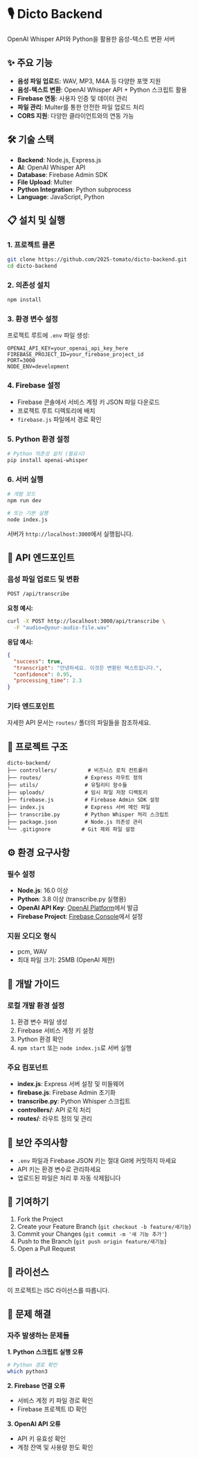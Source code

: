 # 🎙️ Dicto Backend

OpenAI Whisper API와 Python을 활용한 음성-텍스트 변환 서버

## ✨ 주요 기능

- **음성 파일 업로드**: WAV, MP3, M4A 등 다양한 포맷 지원
- **음성-텍스트 변환**: OpenAI Whisper API + Python 스크립트 활용
- **Firebase 연동**: 사용자 인증 및 데이터 관리
- **파일 관리**: Multer를 통한 안전한 파일 업로드 처리
- **CORS 지원**: 다양한 클라이언트와의 연동 가능

## 🛠️ 기술 스택

- **Backend**: Node.js, Express.js
- **AI**: OpenAI Whisper API
- **Database**: Firebase Admin SDK
- **File Upload**: Multer
- **Python Integration**: Python subprocess
- **Language**: JavaScript, Python

## 📋 설치 및 실행

### 1. 프로젝트 클론
```bash
git clone https://github.com/2025-tomato/dicto-backend.git
cd dicto-backend
```

### 2. 의존성 설치
```bash
npm install
```

### 3. 환경 변수 설정
프로젝트 루트에 `.env` 파일 생성:
```env
OPENAI_API_KEY=your_openai_api_key_here
FIREBASE_PROJECT_ID=your_firebase_project_id
PORT=3000
NODE_ENV=development
```

### 4. Firebase 설정
- Firebase 콘솔에서 서비스 계정 키 JSON 파일 다운로드
- 프로젝트 루트 디렉토리에 배치
- `firebase.js` 파일에서 경로 확인

### 5. Python 환경 설정
```bash
# Python 의존성 설치 (필요시)
pip install openai-whisper
```

### 6. 서버 실행
```bash
# 개발 모드
npm run dev

# 또는 기본 실행
node index.js
```

서버가 `http://localhost:3000`에서 실행됩니다.

## 📡 API 엔드포인트

### 음성 파일 업로드 및 변환
```bash
POST /api/transcribe
```

**요청 예시:**
```bash
curl -X POST http://localhost:3000/api/transcribe \
  -F "audio=@your-audio-file.wav"
```

**응답 예시:**
```json
{
  "success": true,
  "transcript": "안녕하세요. 이것은 변환된 텍스트입니다.",
  "confidence": 0.95,
  "processing_time": 2.3
}
```

### 기타 엔드포인트
자세한 API 문서는 `routes/` 폴더의 파일들을 참조하세요.

## 📁 프로젝트 구조

```
dicto-backend/
├── controllers/          # 비즈니스 로직 컨트롤러
├── routes/              # Express 라우트 정의
├── utils/               # 유틸리티 함수들
├── uploads/             # 임시 파일 저장 디렉토리
├── firebase.js          # Firebase Admin SDK 설정
├── index.js             # Express 서버 메인 파일
├── transcribe.py        # Python Whisper 처리 스크립트
├── package.json         # Node.js 의존성 관리
└── .gitignore          # Git 제외 파일 설정
```

## ⚙️ 환경 요구사항

### 필수 설정
- **Node.js**: 16.0 이상
- **Python**: 3.8 이상 (transcribe.py 실행용)
- **OpenAI API Key**: [OpenAI Platform](https://platform.openai.com/)에서 발급
- **Firebase Project**: [Firebase Console](https://console.firebase.google.com/)에서 설정

### 지원 오디오 형식
- pcm, WAV
- 최대 파일 크기: 25MB (OpenAI 제한)

## 🔧 개발 가이드

### 로컬 개발 환경 설정
1. 환경 변수 파일 생성
2. Firebase 서비스 계정 키 설정
3. Python 환경 확인
4. `npm start` 또는 `node index.js`로 서버 실행

### 주요 컴포넌트
- **index.js**: Express 서버 설정 및 미들웨어
- **firebase.js**: Firebase Admin 초기화
- **transcribe.py**: Python Whisper 스크립트
- **controllers/**: API 로직 처리
- **routes/**: 라우트 정의 및 관리

## 🚨 보안 주의사항

- `.env` 파일과 Firebase JSON 키는 절대 Git에 커밋하지 마세요
- API 키는 환경 변수로 관리하세요
- 업로드된 파일은 처리 후 자동 삭제됩니다

## 🤝 기여하기

1. Fork the Project
2. Create your Feature Branch (`git checkout -b feature/새기능`)
3. Commit your Changes (`git commit -m '새 기능 추가'`)
4. Push to the Branch (`git push origin feature/새기능`)
5. Open a Pull Request

## 📄 라이선스

이 프로젝트는 ISC 라이선스를 따릅니다.

## 🐛 문제 해결

### 자주 발생하는 문제들

**1. Python 스크립트 실행 오류**
```bash
# Python 경로 확인
which python3
```

**2. Firebase 연결 오류**
- 서비스 계정 키 파일 경로 확인
- Firebase 프로젝트 ID 확인

**3. OpenAI API 오류**
- API 키 유효성 확인
- 계정 잔액 및 사용량 한도 확인
